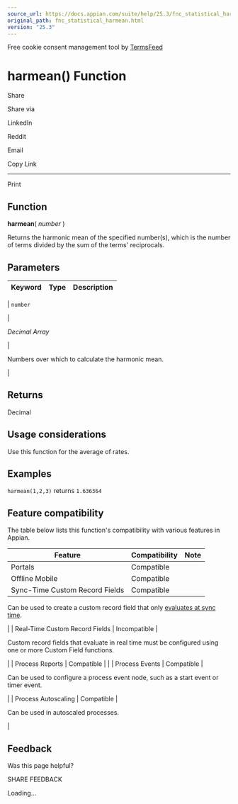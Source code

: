 ```yaml
---
source_url: https://docs.appian.com/suite/help/25.3/fnc_statistical_harmean.html
original_path: fnc_statistical_harmean.html
version: "25.3"
---
```


Free cookie consent management tool by [TermsFeed](https://www.termsfeed.com/)

# harmean() Function

Share

Share via

LinkedIn

Reddit

Email

Copy Link

* * *

Print

## Function

**harmean**( _number_ )

Returns the harmonic mean of the specified number(s), which is the number of terms divided by the sum of the terms' reciprocals.

## Parameters

| Keyword | Type | Description |
| --- | --- | --- |
|
`number`

 |

_Decimal Array_

 |

Numbers over which to calculate the harmonic mean.

 |

## Returns

Decimal

## Usage considerations

Use this function for the average of rates.

## Examples

`harmean(1,2,3)` returns `1.636364`

## Feature compatibility

The table below lists this function's compatibility with various features in Appian.

| Feature | Compatibility | Note |
| --- | --- | --- |
| Portals | Compatible |  |
| Offline Mobile | Compatible |  |
| Sync-Time Custom Record Fields | Compatible |
Can be used to create a custom record field that only [evaluates at sync time](custom-record-fields.html#prodlink-sync-time-evaluations).

 |
| Real-Time Custom Record Fields | Incompatible |

Custom record fields that evaluate in real time must be configured using one or more Custom Field functions.

 |
| Process Reports | Compatible |  |
| Process Events | Compatible |

Can be used to configure a process event node, such as a start event or timer event.

 |
| Process Autoscaling | Compatible |

Can be used in autoscaled processes.

 |

## Feedback

Was this page helpful?

SHARE FEEDBACK

Loading...